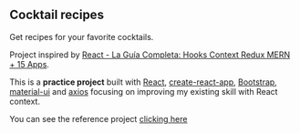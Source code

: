## Cocktail recipes

Get recipes for your favorite cocktails.

Project inspired by [React - La Guía Completa: Hooks Context Redux MERN + 15 Apps](1).

This is a **practice project** built with [React](2), [create-react-app](3), [Bootstrap](4),
[material-ui](5) and [axios](6) focusing on improving my existing skill with React context.

You can see the reference project [clicking here](7)

[1]: https://www.udemy.com/course/react-de-principiante-a-experto-creando-mas-de-10-aplicaciones/
[2]: https://reactjs.org/
[3]: https://github.com/facebook/create-react-app
[4]: https://getbootstrap.com/
[5]: https://material-ui.com/
[6]: https://github.com/axios/axios
[7]: https://github.com/juanpablogdl/bebidas_react
